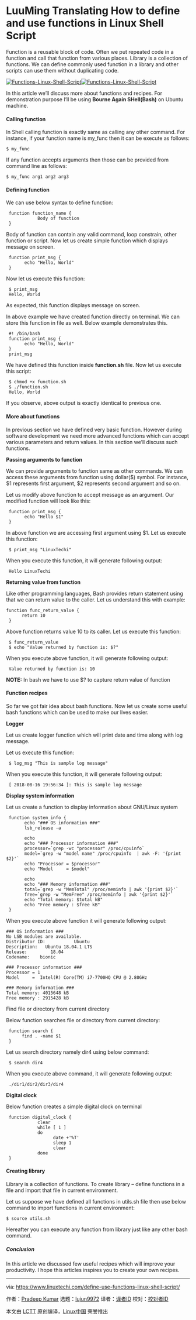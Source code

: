 LuuMing Translating
How to define and use functions in Linux Shell Script
======
Function is a reusable block of code. Often we put repeated code in a function and call that function from various places. Library is a collection of functions. We can define commonly used function in a library and other scripts can use them without duplicating code.

[![Functions-Linux-Shell-Script][1]![Functions-Linux-Shell-Script][2]][2]

In this article we’ll discuss more about functions and recipes. For demonstration purpose I’ll be using **Bourne Again SHell(Bash)** on Ubuntu machine.

#### Calling function

In Shell calling function is exactly same as calling any other command. For instance, if your function name is my_func then it can be execute as follows:
```
$ my_func

```

If any function accepts arguments then those can be provided from command line as follows:
```
$ my_func arg1 arg2 arg3

```

#### Defining function

We can use below syntax to define function:
```
 function function_name {
            Body of function
 }

```

Body of function can contain any valid command, loop constrain, other function or script. Now let us create simple function which displays message on screen.
```
 function print_msg {
       echo "Hello, World"
 }

```

Now let us execute this function:
```
 $ print_msg
 Hello, World

```

As expected, this function displays message on screen.

In above example we have created function directly on terminal. We can store this function in file as well. Below example demonstrates this.
```
 #! /bin/bash
 function print_msg {
       echo "Hello, World"
 }
 print_msg

```

We have defined this function inside **function.sh** file. Now let us execute this script:
```
 $ chmod +x function.sh
 $ ./function.sh
 Hello, World

```

If you observe, above output is exactly identical to previous one.

#### More about functions

In previous section we have defined very basic function. However during software development we need more advanced functions which can accept various parameters and return values. In this section we’ll discuss such functions.

**Passing arguments to function**

We can provide arguments to function same as other commands. We can access these arguments from function using dollar($) symbol. For instance, $1 represents first argument, $2 represents second argument and so on.

Let us modify above function to accept message as an argument. Our modified function will look like this:
```
 function print_msg {
       echo "Hello $1"
 }

```

In above function we are accessing first argument using $1. Let us execute this function:
```
 $ print_msg "LinuxTechi"

```

When you execute this function, it will generate following output:
```
 Hello LinuxTechi

```

**Returning value from function**

Like other programming languages, Bash provides return statement using that we can return value to the caller. Let us understand this with example:
```
function func_return_value {
      return 10
 }

```

Above function returns value 10 to its caller. Let us execute this function:
```
 $ func_return_value
 $ echo "Value returned by function is: $?"

```

When you execute above function, it will generate following output:
```
 Value returned by function is: 10

```

**NOTE:** In bash we have to use $? to capture return value of function

#### Function recipes

So far we got fair idea about bash functions. Now let us create some useful bash functions which can be used to make our lives easier.

**Logger**

Let us create logger function which will print date and time along with log message.

Let us execute this function:
```
 $ log_msg "This is sample log message"

```

When you execute this function, it will generate following output:
```
 [ 2018-08-16 19:56:34 ]: This is sample log message

```

**Display system information**

Let us create a function to display information about GNU/Linux system
```
 function system_info {
       echo "### OS information ###"
       lsb_release -a

       echo
       echo "### Processor information ###"
       processor=`grep -wc "processor" /proc/cpuinfo`
       model=`grep -w "model name" /proc/cpuinfo  | awk -F: '{print $2}'`
       echo "Processor = $processor"
       echo "Model     = $model"

       echo
       echo "### Memory information ###"
       total=`grep -w "MemTotal" /proc/meminfo | awk '{print $2}'`
       free=`grep -w "MemFree" /proc/meminfo | awk '{print $2}'`
       echo "Total memory: $total kB"
       echo "Free memory : $free kB"
 }

```

When you execute above function it will generate following output:
```
### OS information ###
No LSB modules are available.
Distributor ID:           Ubuntu
Description:   Ubuntu 18.04.1 LTS
Release:         18.04
Codename:    bionic

### Processor information ###
Processor = 1
Model     =  Intel(R) Core(TM) i7-7700HQ CPU @ 2.80GHz

### Memory information ###
Total memory: 4015648 kB
Free memory : 2915428 kB

```

Find file or directory from current directory

Below function searches file or directory from current directory:
```
 function search {
      find . -name $1
 }

```

Let us search directory namely dir4 using below command:
```
 $ search dir4

```

When you execute above command, it will generate following output:
```
 ./dir1/dir2/dir3/dir4

```

**Digital clock**

Below function creates a simple digital clock on terminal
```
 function digital_clock {
            clear
            while [ 1 ]
            do
                  date +'%T'
                  sleep 1
                  clear
            done
 }

```

#### Creating library

Library is a collection of functions. To create library – define functions in a file and import that file in current environment.

Let us suppose we have defined all functions in utils.sh file then use below command to import functions in current environment:
```
$ source utils.sh

```

Hereafter you can execute any function from library just like any other bash command.

##### Conclusion

In this article we discussed few useful recipes which will improve your productivity. I hope this articles inspires you to create your own recipes.

--------------------------------------------------------------------------------

via: https://www.linuxtechi.com/define-use-functions-linux-shell-script/

作者：[Pradeep Kumar][a]
选题：[lujun9972](https://github.com/lujun9972)
译者：[译者ID](https://github.com/译者ID)
校对：[校对者ID](https://github.com/校对者ID)

本文由 [LCTT](https://github.com/LCTT/TranslateProject) 原创编译，[Linux中国](https://linux.cn/) 荣誉推出

[a]:http://www.linuxtechi.com/author/pradeep/
[1]:https://www.linuxtechi.com/wp-content/plugins/lazy-load/images/1x1.trans.gif
[2]:https://www.linuxtechi.com/wp-content/uploads/2018/08/Functions-Linux-Shell-Script.jpg

